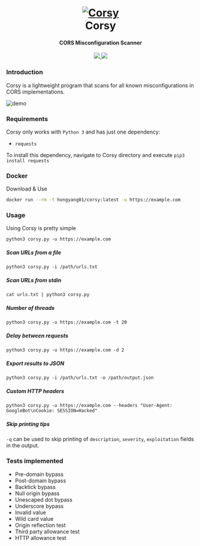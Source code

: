 <h1 align="center">
  <br>
  <a href="https://github.com/s0md3v/Corsy"><img src="https://i.ibb.co/K0Z7X99/corsy.png" alt="Corsy"></a>
  <br>
  Corsy
  <br>
</h1>

<h4 align="center">CORS Misconfiguration Scanner</h4>

<p align="center">
  <a href="https://github.com/s0md3v/Corsy/releases">
    <img src="https://img.shields.io/github/release/s0md3v/Corsy.svg">
  </a>
  <a href="https://github.com/s0md3v/Corsy/issues?q=is%3Aissue+is%3Aclosed">
      <img src="https://img.shields.io/github/issues-closed-raw/s0md3v/Corsy.svg">
  </a>
</p>

### Introduction

Corsy is a lightweight program that scans for all known misconfigurations in CORS implementations.

![demo](https://i.ibb.co/Jc1HtmW/corsy.png)

### Requirements

Corsy only works with `Python 3` and has just one dependency:

- `requests`

To install this dependency, navigate to Corsy directory and execute `pip3 install requests`

### Docker

Download & Use

```bash
docker run --rm -t hongyang01/corsy:latest -u https://example.com
```

### Usage

Using Corsy is pretty simple

`python3 corsy.py -u https://example.com`

##### Scan URLs from a file

`python3 corsy.py -i /path/urls.txt`

##### Scan URLs from stdin

`cat urls.txt | python3 corsy.py`

##### Number of threads

`python3 corsy.py -u https://example.com -t 20`

##### Delay between requests

`python3 corsy.py -u https://example.com -d 2`

##### Export results to JSON

`python3 corsy.py -i /path/urls.txt -o /path/output.json`

##### Custom HTTP headers

`python3 corsy.py -u https://example.com --headers "User-Agent: GoogleBot\nCookie: SESSION=Hacked"`

##### Skip printing tips

`-q` can be used to skip printing of `description`, `severity`, `exploitation` fields in the output.

### Tests implemented

- Pre-domain bypass
- Post-domain bypass
- Backtick bypass
- Null origin bypass
- Unescaped dot bypass
- Underscore bypass
- Invalid value
- Wild card value
- Origin reflection test
- Third party allowance test
- HTTP allowance test

